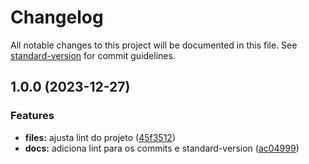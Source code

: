 # Changelog

All notable changes to this project will be documented in this file. See [standard-version](https://github.com/conventional-changelog/standard-version) for commit guidelines.

## 1.0.0 (2023-12-27)


### Features

* **files:** ajusta lint do projeto ([45f3512](https://gitlab.conceitho.com/smart-query/frontend/angular/commit/45f3512396a7ad7d5c8e8523419070cfd062ecff))
* **docs:** adiciona lint para os commits e standard-version ([ac04999](https://gitlab.conceitho.com/smart-query/frontend/angular/commit/ac04999f7f4665f7420a99558046ae9a3fa94ee6))
